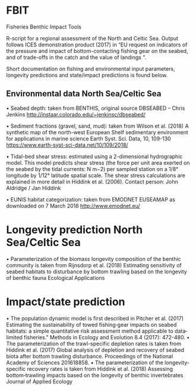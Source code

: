 # FBIT
Fisheries Benthic Impact Tools

R-script for a regional assessment of the North and Celtic Sea. Output follows ICES demonstration product (2017) in “EU request on indicators of the pressure and impact of bottom-contacting fishing gear on the seabed, and of trade-offs in the catch and the value of landings “. 


Short documentation on fishing and environmental input parameters, longevity predictions and state/impact predictions is found below.

## Environmental data North Sea/Celtic Sea
•	Seabed depth: taken from BENTHIS, original source DBSEABED – Chris Jenkins http://instaar.colorado.edu/~jenkinsc/dbseabed/

•	Sediment fractions (gravel, sand, mud): taken from Wilson et al. (2018) A synthetic map of the north-west European Shelf sedimentary environment for applications in marine science Earth Syst. Sci. Data, 10, 109-130 https://www.earth-syst-sci-data.net/10/109/2018/

•	Tidal-bed shear stress: estimated using a 2-dimensional hydrographic model. This model predicts shear stress (the force per unit area exerted on the seabed by the tidal currents: N m−2) per sampled station on a 1/8° longitude by 1/12° latitude spatial scale. The shear stress calculations are explained in more detail in Hiddink et al. (2006). Contact person: John Aldridge / Jan Hiddink

•	EUNIS habitat categorization: taken from EMODNET EUSEAMAP as downloaded on 7 March 2018 http://www.emodnet.eu/

# Longevity prediction North Sea/Celtic Sea
•	Parameterization of the biomass longevity composition of the benthic community is taken from Rijnsdorp et al. (2018) Estimating sensitivity of seabed habitats to disturbance by bottom trawling based on the longevity of benthic fauna Ecological Applications 

# Impact/state prediction
•	The population dynamic model is first described in Pitcher et al. (2017) Estimating the sustainability of towed fishing‐gear impacts on seabed habitats: a simple quantitative risk assessment method applicable to data‐limited fisheries." Methods in Ecology and Evolution 8.4 (2017): 472-480.
•	The parameterization of the trawl-specific depletion rates is taken from Hiddink et al. (2017) Global analysis of depletion and recovery of seabed biota after bottom trawling disturbance. Proceedings of the National Academy of Sciences 201618858.
•	The parameterization of the longevity-specific recovery rates is taken from Hiddink et al. (2018) Assessing bottom‐trawling impacts based on the longevity of benthic invertebrates Journal of Applied Ecology 


